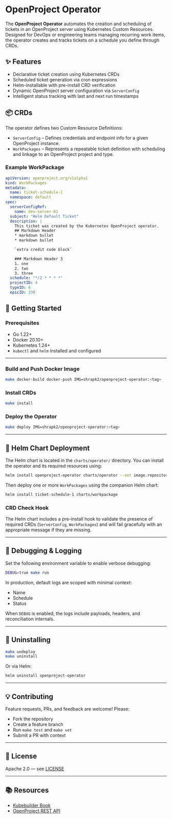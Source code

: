 
# OpenProject Operator

The **OpenProject Operator** automates the creation and scheduling of tickets in an OpenProject server using Kubernetes Custom Resources. Designed for DevOps or engineering teams managing recurring work items, the operator creates and tracks tickets on a schedule you define through CRDs.

## ✨ Features

- Declarative ticket creation using Kubernetes CRDs
- Scheduled ticket generation via cron expressions
- Helm-installable with pre-install CRD verification
- Dynamic OpenProject server configuration via `ServerConfig`
- Intelligent status tracking with last and next run timestamps

## 📦 CRDs

The operator defines two Custom Resource Definitions:

- `ServerConfig` – Defines credentials and endpoint info for a given OpenProject instance.
- `WorkPackages` – Represents a repeatable ticket definition with scheduling and linkage to an OpenProject project and type.

### Example WorkPackage

```yaml
apiVersion: openproject.org/v1alpha1
kind: WorkPackages
metadata:
  name: ticket-schedule-1
  namespace: default
spec:
  serverConfigRef:
    name: dev-server-01
  subject: "Helm Default Ticket"
  description: |
    This ticket was created by the Kubernetes OpenProject operator.
    ## Markdown Header
    * markdown bullet 
    * markdown bullet

    `extra credit code block`

    ### Markdown Header 3
    1. one
    2. two
    3. three
  schedule: "*/2 * * * *"
  projectID: 4
  typeID: 6
  epicID: 338
```

## 🚀 Getting Started

### Prerequisites

- Go 1.22+
- Docker 20.10+
- Kubernetes 1.24+
- `kubectl` and `helm` installed and configured

---

### Build and Push Docker Image

```sh
make docker-build docker-push IMG=shrapk2/openproject-operator:<tag>
```

### Install CRDs

```sh
make install
```

### Deploy the Operator

```sh
make deploy IMG=shrapk2/openproject-operator:<tag>
```

---

## 🧠 Helm Chart Deployment

The Helm chart is located in the `charts/operator/` directory. You can install the operator and its required resources using:

```sh
helm install openproject-operator charts/operator --set image.repository=shrapk2/openproject-operator --set image.tag=<tag>
```

Then deploy one or more `WorkPackages` using the companion Helm chart:

```sh
helm install ticket-schedule-1 charts/workpackage
```

### CRD Check Hook

The Helm chart includes a pre-install hook to validate the presence of required CRDs (`ServerConfig`, `WorkPackages`) and will fail gracefully with an appropriate message if they are missing.

---

## 🐛 Debugging & Logging

Set the following environment variable to enable verbose debugging:

```sh
DEBUG=true make run
```

In production, default logs are scoped with minimal context:

- Name
- Schedule
- Status

When `DEBUG` is enabled, the logs include payloads, headers, and reconciliation internals.

---

## 🧼 Uninstalling

```sh
make undeploy
make uninstall
```

Or via Helm:

```sh
helm uninstall openproject-operator
```

---

## 💡 Contributing

Feature requests, PRs, and feedback are welcome! Please:

- Fork the repository
- Create a feature branch
- Run `make test` and `make vet`
- Submit a PR with context

---

## 📄 License

Apache 2.0 — see [LICENSE](./LICENSE)

---

## 📚 Resources

- [Kubebuilder Book](https://book.kubebuilder.io/)
- [OpenProject REST API](https://docs.openproject.org/api/)
